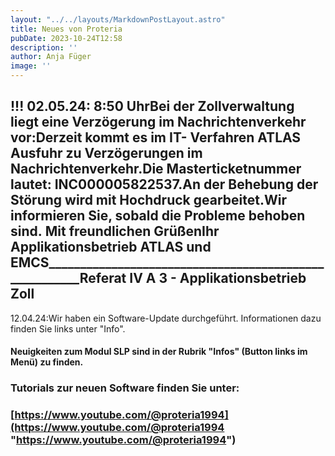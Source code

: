 ```yaml
---
layout: "../../layouts/MarkdownPostLayout.astro"
title: Neues von Proteria 
pubDate: 2023-10-24T12:58
description: ''
author: Anja Füger
image: ''
---
```


## !!! 02.05.24: 8:50 UhrBei der Zollverwaltung liegt eine Verzögerung im Nachrichtenverkehr vor:Derzeit kommt es im IT- Verfahren ATLAS Ausfuhr zu Verzögerungen im Nachrichtenverkehr.Die Masterticketnummer lautet: INC000005822537.An der Behebung der Störung wird mit Hochdruck gearbeitet.Wir informieren Sie, sobald die Probleme behoben sind. Mit freundlichen GrüßenIhr Applikationsbetrieb ATLAS und EMCS\_\_\_\_\_\_\_\_\_\_\_\_\_\_\_\_\_\_\_\_\_\_\_\_\_\_\_\_\_\_\_\_\_\_\_\_\_\_\_\_\_\_\_\_\_\_\_\_\_\_\_\_\_\_\_Referat IV A 3 - Applikationsbetrieb Zoll



12\.04.24:Wir haben ein Software-Update durchgeführt. Informationen dazu finden Sie links unter \"Info\".

#### Neuigkeiten zum Modul SLP sind in der Rubrik \"Infos\" (Button links im Menü) zu finden.

#### 

### Tutorials zur neuen Software finden Sie unter:

### [https://www.youtube.com/@proteria1994](https://www.youtube.com/@proteria1994 "https://www.youtube.com/@proteria1994")